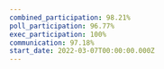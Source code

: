 ```yaml
---
combined_participation: 98.21%
poll_participation: 96.77%
exec_participation: 100%
communication: 97.18%
start_date: 2022-03-07T00:00:00.000Z
---
```

